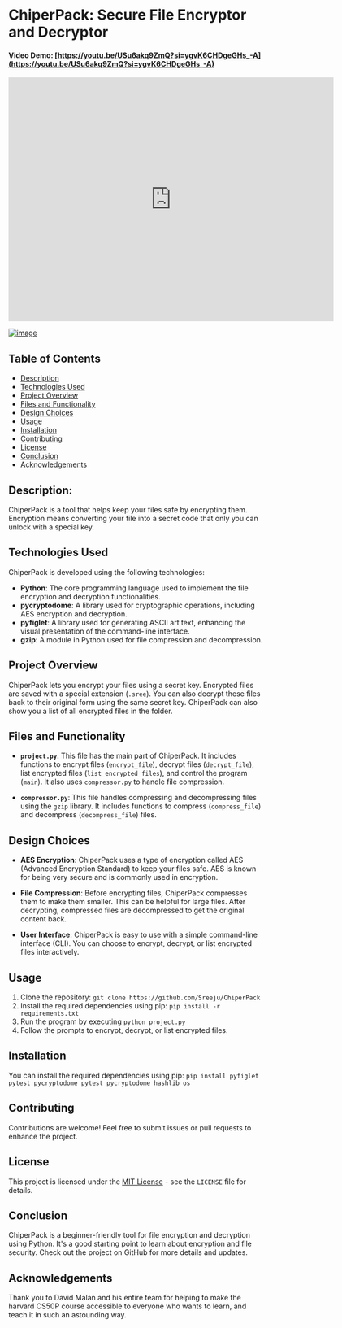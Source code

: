 # ChiperPack: Secure File Encryptor and Decryptor

#### Video Demo: [https://youtu.be/USu6akq9ZmQ?si=ygvK6CHDgeGHs_-A](https://youtu.be/USu6akq9ZmQ?si=ygvK6CHDgeGHs_-A)
<iframe width="640" height="480" src="https://www.youtube.com/embed/USu6akq9ZmQ" frameborder="0" allow="autoplay; encrypted-media" allowfullscreen></iframe>

[![image](https://github.com/Sreeju7733/ChiperPack/assets/77568405/c689a19e-aed1-47df-9e31-f2b7cb24f0e1)](https://certificates.cs50.io/2c93ffd9-177a-4187-9bb7-cac0780fa781)

## Table of Contents
- [Description](#description)
- [Technologies Used](#technologies-used)
- [Project Overview](#project-overview)
- [Files and Functionality](#files-and-functionality)
- [Design Choices](#design-choices)
- [Usage](#usage)
- [Installation](#installation)
- [Contributing](#contributing)
- [License](#license)
- [Conclusion](#conclusion)
- [Acknowledgements](#acknowledgements)


## Description:
ChiperPack is a tool that helps keep your files safe by encrypting them. Encryption means converting your file into a secret code that only you can unlock with a special key.


## Technologies Used
ChiperPack is developed using the following technologies:

- **Python**: The core programming language used to implement the file encryption and decryption functionalities.
- **pycryptodome**: A library used for cryptographic operations, including AES encryption and decryption.
- **pyfiglet**: A library used for generating ASCII art text, enhancing the visual presentation of the command-line interface.
- **gzip**: A module in Python used for file compression and decompression.


## Project Overview
ChiperPack lets you encrypt your files using a secret key. Encrypted files are saved with a special extension (`.sree`). You can also decrypt these files back to their original form using the same secret key. ChiperPack can also show you a list of all encrypted files in the folder.


## Files and Functionality
- **`project.py`**: This file has the main part of ChiperPack. It includes functions to encrypt files (`encrypt_file`), decrypt files (`decrypt_file`), list encrypted files (`list_encrypted_files`), and control the program (`main`). It also uses `compressor.py` to handle file compression.

- **`compressor.py`**: This file handles compressing and decompressing files using the `gzip` library. It includes functions to compress (`compress_file`) and decompress (`decompress_file`) files.


## Design Choices
- **AES Encryption**: ChiperPack uses a type of encryption called AES (Advanced Encryption Standard) to keep your files safe. AES is known for being very secure and is commonly used in encryption.

- **File Compression**: Before encrypting files, ChiperPack compresses them to make them smaller. This can be helpful for large files. After decrypting, compressed files are decompressed to get the original content back.

- **User Interface**: ChiperPack is easy to use with a simple command-line interface (CLI). You can choose to encrypt, decrypt, or list encrypted files interactively.


## Usage
1. Clone the repository:  `git clone https://github.com/Sreeju/ChiperPack`
2. Install the required dependencies using pip: `pip install -r requirements.txt`
3. Run the program by executing `python project.py`
4. Follow the prompts to encrypt, decrypt, or list encrypted files.


## Installation
You can install the required dependencies using pip: `pip install pyfiglet pytest pycryptodome pytest pycryptodome hashlib os`


## Contributing
Contributions are welcome! Feel free to submit issues or pull requests to enhance the project.


## License
This project is licensed under the [MIT License](LICENSE) - see the `LICENSE` file for details.


## Conclusion
ChiperPack is a beginner-friendly tool for file encryption and decryption using Python. It's a good starting point to learn about encryption and file security. Check out the project on GitHub for more details and updates.


## Acknowledgements
Thank you to David Malan and his entire team for helping to make the harvard CS50P course accessible to everyone who wants to learn, and teach it in such an astounding way.
